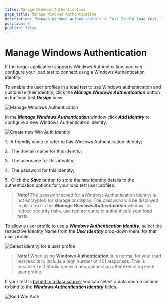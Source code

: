 ```yaml
---
title: Manage Windows Authentication
page_title: Manage Windows Authentication
description: "Manage Windows Authentication in Test Studio load test. The tested application supports Windows Authentication - can use that in Test Studio load test"
position: 0
publish: false
---
```

# Manage Windows Authentication

If the target application supports Windows Authentication, you can configure your load test to connect using a Windows Authentication identity.

To enable the user profiles in a load test to use Windows authentication and customize their identity, click the ___Manage Windows Authentication___ button in the load test ___Design___ view.

![Manage Windows Authentication][2]

In the ___Manage Windows Authentication___ window click ___Add Identity___ to configure a new Windows Authentication identity.

![Create new Win Auth Identity][3]

1.&nbsp; A friendly name to refer to this Windows Authentication identity;

2.&nbsp; The domain name for this identity;

3.&nbsp; The username for this identity;

4.&nbsp; The password for this identity;

5.&nbsp; Click the ___Save___ button to store the new identity details to the authentication options for your load test user profiles.

> __Note!__ The password saved for a Windows Authentication identity is not encrypted for storage or display. The password will be displayed in plain text in the ___Manage Windows Authentication___ window. To reduce security risks, use test accounts to authenticate your load tests.

To allow a user profile to use a ___Windows Authentication Identity___, select the respective Identity Name from the ___User Identity___ drop-down menu for that user profile.

![Select identity for a user profile][4]

> __Note!__ When using __Windows Authentication__, it is normal for your load test results to include a high number of 401 responses. This is because Test Studio opens a new connection after executing each user profile.

If your test is <a href="/features/data-driven-testing/bind-test-data-source" target="_blank">bound to a data source</a>, you can select a data source column to bind to the ___Windows Authentication Identity___ fields.

![Bind Win Auth][5]


[2]: /img/features/testing-types/load-testing/manage-windows-auth/fig2.png
[3]: /img/features/testing-types/load-testing/manage-windows-auth/fig3.png
[4]: /img/features/testing-types/load-testing/manage-windows-auth/fig4.png
[5]: /img/features/testing-types/load-testing/manage-windows-auth/fig5.png
